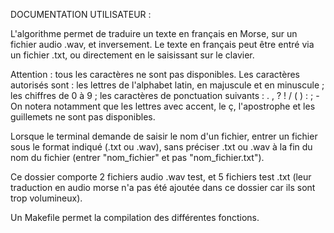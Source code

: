 DOCUMENTATION UTILISATEUR :

L'algorithme permet de traduire un texte en français en Morse, sur un fichier audio .wav, et inversement. Le texte en français peut être entré via un fichier .txt, ou directement en le saisissant sur le clavier.

Attention : tous les caractères ne sont pas disponibles. Les caractères autorisés sont : les lettres de l'alphabet latin, en majuscule et en minuscule ; les chiffres de 0 à 9 ; les caractères de ponctuation suivants : . , ? ! / ( ) : ; -
On notera notamment que les lettres avec accent, le ç, l'apostrophe et les guillemets ne sont pas disponibles.

Lorsque le terminal demande de saisir le nom d'un fichier, entrer un fichier sous le format indiqué (.txt ou .wav), sans préciser .txt ou .wav à la fin du nom du fichier (entrer "nom_fichier" et pas "nom_fichier.txt").

Ce dossier comporte 2 fichiers audio .wav test, et 5 fichiers test .txt (leur traduction en audio morse n'a pas été ajoutée dans ce dossier car ils sont trop volumineux).

Un Makefile permet la compilation des différentes fonctions.
